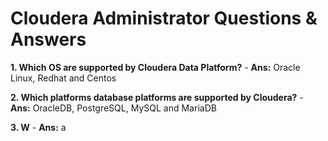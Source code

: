 # **Cloudera Administrator Questions & Answers**

**1.	Which OS are supported by Cloudera Data Platform?**
	-	**Ans:** Oracle Linux, Redhat and Centos
	
	
**2.	Which platforms database platforms are supported by Cloudera?**
	-	**Ans:**	OracleDB, PostgreSQL, MySQL and MariaDB


**3.	W**
	-	**Ans:**	a
		